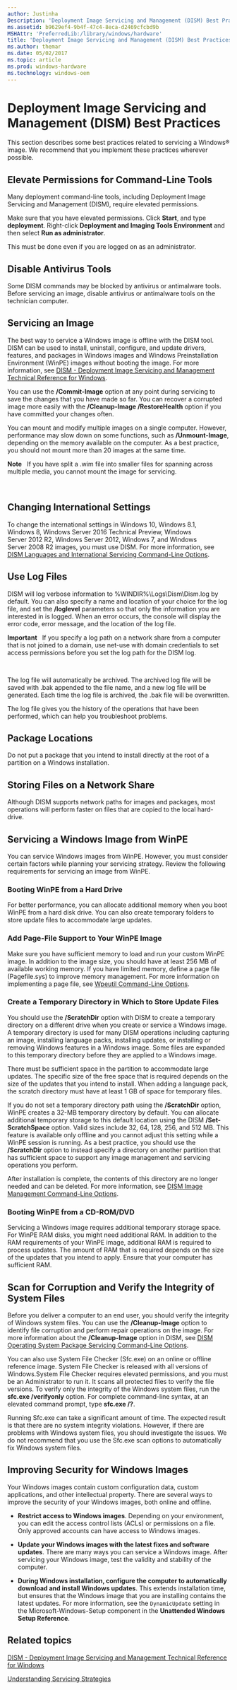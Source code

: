```yaml
---
author: Justinha
Description: 'Deployment Image Servicing and Management (DISM) Best Practices'
ms.assetid: b9629ef4-9b4f-47c4-8eca-d2469cfcbd9b
MSHAttr: 'PreferredLib:/library/windows/hardware'
title: 'Deployment Image Servicing and Management (DISM) Best Practices'
ms.author: themar
ms.date: 05/02/2017
ms.topic: article
ms.prod: windows-hardware
ms.technology: windows-oem
---
```


# Deployment Image Servicing and Management (DISM) Best Practices


This section describes some best practices related to servicing a Windows® image. We recommend that you implement these practices wherever possible.


## <span id="BKMK_elevate"></span><span id="bkmk_elevate"></span><span id="BKMK_ELEVATE"></span>Elevate Permissions for Command-Line Tools


Many deployment command-line tools, including Deployment Image Servicing and Management (DISM), require elevated permissions.

Make sure that you have elevated permissions. Click **Start**, and type **deployment**. Right-click **Deployment and Imaging Tools Environment** and then select **Run as administrator**.

This must be done even if you are logged on as an administrator.

## <span id="BKMK_av"></span><span id="bkmk_av"></span><span id="BKMK_AV"></span>Disable Antivirus Tools


Some DISM commands may be blocked by antivirus or antimalware tools. Before servicing an image, disable antivirus or antimalware tools on the technician computer.

## <span id="BKMK_servicing"></span><span id="bkmk_servicing"></span><span id="BKMK_SERVICING"></span>Servicing an Image


The best way to service a Windows image is offline with the DISM tool. DISM can be used to install, uninstall, configure, and update drivers, features, and packages in Windows images and Windows Preinstallation Environment (WinPE) images without booting the image. For more information, see [DISM - Deployment Image Servicing and Management Technical Reference for Windows](dism---deployment-image-servicing-and-management-technical-reference-for-windows.md).

You can use the **/Commit-Image** option at any point during servicing to save the changes that you have made so far. You can recover a corrupted image more easily with the **/Cleanup-Image /RestoreHealth** option if you have committed your changes often.

You can mount and modify multiple images on a single computer. However, performance may slow down on some functions, such as **/Unmount-Image**, depending on the memory available on the computer. As a best practice, you should not mount more than 20 images at the same time.

**Note**  
If you have split a .wim file into smaller files for spanning across multiple media, you cannot mount the image for servicing.

 

## <span id="BKMK_intl"></span><span id="bkmk_intl"></span><span id="BKMK_INTL"></span>Changing International Settings


To change the international settings in Windows 10, Windows 8.1, Windows 8, Windows Server 2016 Technical Preview, Windows Server 2012 R2, Windows Server 2012, Windows 7, and Windows Server 2008 R2 images, you must use DISM. For more information, see [DISM Languages and International Servicing Command-Line Options](dism-languages-and-international-servicing-command-line-options.md).

## <span id="BKMK_log"></span><span id="bkmk_log"></span><span id="BKMK_LOG"></span>Use Log Files


DISM will log verbose information to %WINDIR%\\Logs\\Dism\\Dism.log by default. You can also specify a name and location of your choice for the log file, and set the **/loglevel** parameters so that only the information you are interested in is logged. When an error occurs, the console will display the error code, error message, and the location of the log file.

**Important**  
If you specify a log path on a network share from a computer that is not joined to a domain, use net-use with domain credentials to set access permissions before you set the log path for the DISM log.

 

The log file will automatically be archived. The archived log file will be saved with .bak appended to the file name, and a new log file will be generated. Each time the log file is archived, the .bak file will be overwritten.

The log file gives you the history of the operations that have been performed, which can help you troubleshoot problems.

## <span id="BKMK_pkg"></span><span id="bkmk_pkg"></span><span id="BKMK_PKG"></span>Package Locations


Do not put a package that you intend to install directly at the root of a partition on a Windows installation.

## <span id="NetShare"></span><span id="netshare"></span><span id="NETSHARE"></span>Storing Files on a Network Share


Although DISM supports network paths for images and packages, most operations will perform faster on files that are copied to the local hard-drive.

## <span id="BKMK_PE"></span><span id="bkmk_pe"></span>Servicing a Windows Image from WinPE


You can service Windows images from WinPE. However, you must consider certain factors while planning your servicing strategy. Review the following requirements for servicing an image from WinPE.

### <span id="Booting_WinPE_from_a_Hard_Drive"></span><span id="booting_winpe_from_a_hard_drive"></span><span id="BOOTING_WINPE_FROM_A_HARD_DRIVE"></span>Booting WinPE from a Hard Drive

For better performance, you can allocate additional memory when you boot WinPE from a hard disk drive. You can also create temporary folders to store update files to accommodate large updates.

### <span id="Add_Page-File_Support_to_Your_WinPE_Image"></span><span id="add_page-file_support_to_your_winpe_image"></span><span id="ADD_PAGE-FILE_SUPPORT_TO_YOUR_WINPE_IMAGE"></span>Add Page-File Support to Your WinPE Image

Make sure you have sufficient memory to load and run your custom WinPE image. In addition to the image size, you should have at least 256 MB of available working memory. If you have limited memory, define a page file (Pagefile.sys) to improve memory management. For more information on implementing a page file, see [Wpeutil Command-Line Options](wpeutil-command-line-options.md).

### <span id="Create_a_Temporary_Directory_in_Which_to_Store_Update_Files"></span><span id="create_a_temporary_directory_in_which_to_store_update_files"></span><span id="CREATE_A_TEMPORARY_DIRECTORY_IN_WHICH_TO_STORE_UPDATE_FILES"></span>Create a Temporary Directory in Which to Store Update Files

You should use the **/ScratchDir** option with DISM to create a temporary directory on a different drive when you create or service a Windows image. A temporary directory is used for many DISM operations including capturing an image, installing language packs, installing updates, or installing or removing Windows features in a Windows image. Some files are expanded to this temporary directory before they are applied to a Windows image.

There must be sufficient space in the partition to accommodate large updates. The specific size of the free space that is required depends on the size of the updates that you intend to install. When adding a language pack, the scratch directory must have at least 1 GB of space for temporary files.

If you do not set a temporary directory path using the **/ScratchDir** option, WinPE creates a 32-MB temporary directory by default. You can allocate additional temporary storage to this default location using the DISM **/Set-ScratchSpace** option. Valid sizes include 32, 64, 128, 256, and 512 MB. This feature is available only offline and you cannot adjust this setting while a WinPE session is running. As a best practice, you should use the **/ScratchDir** option to instead specify a directory on another partition that has sufficient space to support any image management and servicing operations you perform.

After installation is complete, the contents of this directory are no longer needed and can be deleted. For more information, see [DISM Image Management Command-Line Options](dism-image-management-command-line-options-s14.md).

### <span id="Booting_WinPE_from_a_CD-ROM_DVD"></span><span id="booting_winpe_from_a_cd-rom_dvd"></span><span id="BOOTING_WINPE_FROM_A_CD-ROM_DVD"></span>Booting WinPE from a CD-ROM/DVD

Servicing a Windows image requires additional temporary storage space. For WinPE RAM disks, you might need additional RAM. In addition to the RAM requirements of your WinPE image, additional RAM is required to process updates. The amount of RAM that is required depends on the size of the updates that you intend to apply. Ensure that your computer has sufficient RAM.

## <span id="BKMK_verify"></span><span id="bkmk_verify"></span><span id="BKMK_VERIFY"></span>Scan for Corruption and Verify the Integrity of System Files


Before you deliver a computer to an end user, you should verify the integrity of Windows system files. You can use the **/Cleanup-Image** option to identify file corruption and perform repair operations on the image. For more information about the **/Cleanup-Image** option in DISM, see [DISM Operating System Package Servicing Command-Line Options](dism-operating-system-package-servicing-command-line-options.md).

You can also use System File Checker (Sfc.exe) on an online or offline reference image. System File Checker is released with all versions of Windows.System File Checker requires elevated permissions, and you must be an Administrator to run it. It scans all protected files to verify the file versions. To verify only the integrity of the Windows system files, run the **sfc.exe /verifyonly** option. For complete command-line syntax, at an elevated command prompt, type **sfc.exe /?**.

Running Sfc.exe can take a significant amount of time. The expected result is that there are no system integrity violations. However, if there are problems with Windows system files, you should investigate the issues. We do not recommend that you use the Sfc.exe scan options to automatically fix Windows system files.

## <span id="Security"></span><span id="security"></span><span id="SECURITY"></span>Improving Security for Windows Images


Your Windows images contain custom configuration data, custom applications, and other intellectual property. There are several ways to improve the security of your Windows images, both online and offline.

-   **Restrict access to Windows images**. Depending on your environment, you can edit the access control lists (ACLs) or permissions on a file. Only approved accounts can have access to Windows images.

-   **Update your Windows images with the latest fixes and software updates**. There are many ways you can service a Windows image. After servicing your Windows image, test the validity and stability of the computer.

-   **During Windows installation, configure the computer to automatically download and install Windows updates**. This extends installation time, but ensures that the Windows image that you are installing contains the latest updates. For more information, see the `DynamicUpdate` setting in the Microsoft-Windows-Setup component in the **Unattended Windows Setup Reference**.

## <span id="related_topics"></span>Related topics


[DISM - Deployment Image Servicing and Management Technical Reference for Windows](dism---deployment-image-servicing-and-management-technical-reference-for-windows.md)

[Understanding Servicing Strategies](understanding-servicing-strategies.md)

 

 






